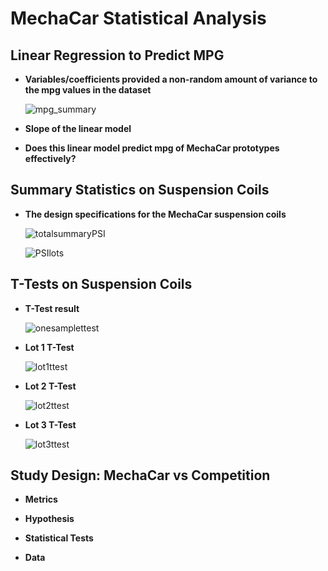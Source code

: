 # MechaCar Statistical Analysis

## Linear Regression to Predict MPG

* __Variables/coefficients provided a non-random amount of variance to the mpg values in the dataset__


     ![mpg_summary](https://user-images.githubusercontent.com/107717882/192640101-b211665e-a38d-4f0a-b817-74a90e5c016b.png)



* __Slope of the linear model__

* __Does this linear model predict mpg of MechaCar prototypes effectively?__



## Summary Statistics on Suspension Coils

* __The design specifications for the MechaCar suspension coils__

    ![totalsummaryPSI](https://user-images.githubusercontent.com/107717882/192640168-1ac3dbfb-bdab-4582-a1ad-20416be8e0e7.png)


    ![PSIlots](https://user-images.githubusercontent.com/107717882/192640189-23eaadef-ee09-4451-b61b-abc158635d89.png)


## T-Tests on Suspension Coils

* __T-Test result__


    ![onesamplettest](https://user-images.githubusercontent.com/107717882/192640235-731cc81c-9836-410f-815f-56e74c23bbc9.png)



* __Lot 1 T-Test__

    ![lot1ttest](https://user-images.githubusercontent.com/107717882/192640336-5c0d28a0-5c75-4723-904f-c12df67780d9.png)


* __Lot 2 T-Test__


    ![lot2ttest](https://user-images.githubusercontent.com/107717882/192640364-0a059be0-f466-4a7e-8dde-1e1dff191023.png)

* __Lot 3 T-Test__

    ![lot3ttest](https://user-images.githubusercontent.com/107717882/192640389-a4d00e93-1f53-4af1-8428-5b78c84746bb.png)


## Study Design: MechaCar vs Competition

* __Metrics__

* __Hypothesis__

* __Statistical Tests__

* __Data__
